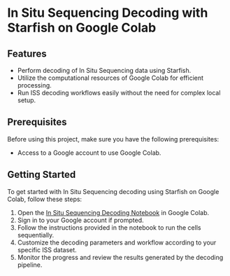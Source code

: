 # In Situ Sequencing Decoding with Starfish on Google Colab

## Features

- Perform decoding of In Situ Sequencing data using Starfish.
- Utilize the computational resources of Google Colab for efficient processing.
- Run ISS decoding workflows easily without the need for complex local setup.

## Prerequisites

Before using this project, make sure you have the following prerequisites:

- Access to a Google account to use Google Colab.

## Getting Started

To get started with In Situ Sequencing decoding using Starfish on Google Colab, follow these steps:

1. Open the [In Situ Sequencing Decoding Notebook](https://colab.research.google.com/github/wahlby-lab/ISS_Decoding_colab/blob/main/ISS_decoding.ipynb) in Google Colab.
2. Sign in to your Google account if prompted.
3. Follow the instructions provided in the notebook to run the cells sequentially.
4. Customize the decoding parameters and workflow according to your specific ISS dataset.
5. Monitor the progress and review the results generated by the decoding pipeline.

